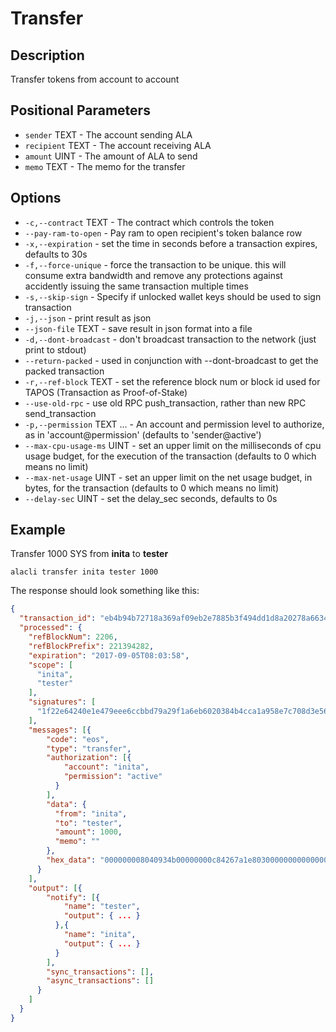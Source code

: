 # Transfer
## Description

Transfer tokens from account to account
## Positional Parameters

* `sender` TEXT - The account sending ALA
* `recipient` TEXT - The account receiving ALA
* `amount` UINT - The amount of ALA to send
* `memo` TEXT - The memo for the transfer

## Options

* `-c,--contract` TEXT - The contract which controls the token
* `--pay-ram-to-open` - Pay ram to open recipient's token balance row
* `-x,--expiration` - set the time in seconds before a transaction expires, defaults to 30s
* `-f,--force-unique` - force the transaction to be unique. this will consume extra bandwidth and remove any protections against accidently issuing the same transaction multiple times
* `-s,--skip-sign` - Specify if unlocked wallet keys should be used to sign transaction
* `-j,--json` - print result as json
* `--json-file` TEXT - save result in json format into a file
* `-d,--dont-broadcast` - don't broadcast transaction to the network (just print to stdout)
* `--return-packed` - used in conjunction with --dont-broadcast to get the packed transaction
* `-r,--ref-block` TEXT - set the reference block num or block id used for TAPOS (Transaction as Proof-of-Stake)
* `--use-old-rpc` - use old RPC push_transaction, rather than new RPC send_transaction
* `-p,--permission` TEXT ... - An account and permission level to authorize, as in 'account@permission' (defaults to 'sender@active')
* `--max-cpu-usage-ms` UINT - set an upper limit on the milliseconds of cpu usage budget, for the execution of the transaction (defaults to 0 which means no limit)
* `--max-net-usage` UINT - set an upper limit on the net usage budget, in bytes, for the transaction (defaults to 0 which means no limit)
* `--delay-sec` UINT - set the delay_sec seconds, defaults to 0s

## Example

Transfer 1000 SYS from **inita** to **tester**

    alacli transfer inita tester 1000

The response should look something like this:

```json
{
  "transaction_id": "eb4b94b72718a369af09eb2e7885b3f494dd1d8a20278a6634611d5edd76b703",
  "processed": {
    "refBlockNum": 2206,
    "refBlockPrefix": 221394282,
    "expiration": "2017-09-05T08:03:58",
    "scope": [
      "inita",
      "tester"
    ],
    "signatures": [
      "1f22e64240e1e479eee6ccbbd79a29f1a6eb6020384b4cca1a958e7c708d3e562009ae6e60afac96f9a3b89d729a50cd5a7b5a7a647540ba1678831bf970e83312"
    ],
    "messages": [{
        "code": "eos",
        "type": "transfer",
        "authorization": [{
            "account": "inita",
            "permission": "active"
          }
        ],
        "data": {
          "from": "inita",
          "to": "tester",
          "amount": 1000,
          "memo": ""
        },
        "hex_data": "000000008040934b00000000c84267a1e80300000000000000"
      }
    ],
    "output": [{
        "notify": [{
            "name": "tester",
            "output": { ... }
          },{
            "name": "inita",
            "output": { ... }
          }
        ],
        "sync_transactions": [],
        "async_transactions": []
      }
    ]
  }
}
```